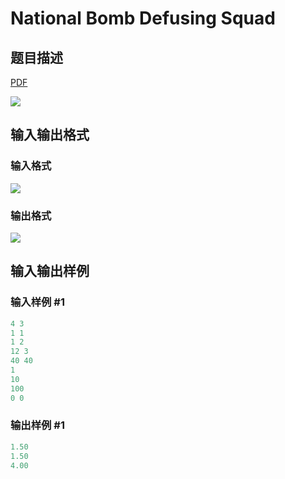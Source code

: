 # National Bomb Defusing Squad

## 题目描述

[problemUrl]: https://uva.onlinejudge.org/index.php?option=com_onlinejudge&Itemid=8&category=871&page=show_problem&problem=5072

[PDF](https://uva.onlinejudge.org/external/131/p13150.pdf)

![](https://cdn.luogu.com.cn/upload/vjudge_pic/UVA13150/ff8d6facdc9aa2fd406b880cde39255e12efec21.png)

## 输入输出格式

### 输入格式

![](https://cdn.luogu.com.cn/upload/vjudge_pic/UVA13150/11813028ba2f08e2ea2dd2dc33969448ce6b71c3.png)

### 输出格式

![](https://cdn.luogu.com.cn/upload/vjudge_pic/UVA13150/6ac90737e7a3861855b71ff835a0b4f8a9aac269.png)

## 输入输出样例

### 输入样例 #1

```cpp
4 3
1 1
1 2
12 3
40 40
1
10
100
0 0
```


### 输出样例 #1

```cpp
1.50
1.50
4.00
```


